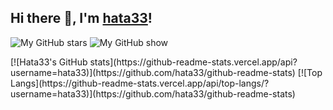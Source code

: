 <h2>Hi there 👋, I'm <a href="https://github.com/hata33">hata33</a>!</h2></h2>

![My GitHub stars](https://img.shields.io/github/stars/hata33)
![My GitHub show](https://api.visitorbadge.io/api/visitors?path=https://github.com/hata33&style=flat)

<p align="left">[![Hata33's GitHub stats](https://github-readme-stats.vercel.app/api?username=hata33)](https://github.com/hata33/github-readme-stats)
[![Top Langs](https://github-readme-stats.vercel.app/api/top-langs/?username=hata33)](https://github.com/hata33/github-readme-stats)

</p>
